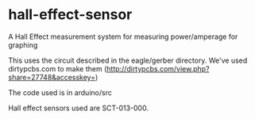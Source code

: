 # hall-effect-sensor
A Hall Effect measurement system for measuring power/amperage for graphing

This uses the circuit described in the eagle/gerber directory. 
We've used dirtypcbs.com to make them (http://dirtypcbs.com/view.php?share=27748&accesskey=)

The code used is in arduino/src

Hall effect sensors used are SCT-013-000.
